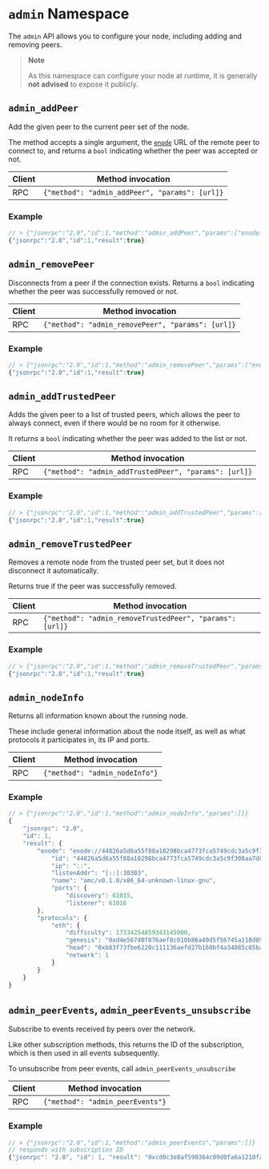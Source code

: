 # `admin` Namespace

The `admin` API allows you to configure your node, including adding and removing peers.

> **Note**
> 
> As this namespace can configure your node at runtime, it is generally **not advised** to expose it publicly.

## `admin_addPeer`

Add the given peer to the current peer set of the node.

The method accepts a single argument, the [`enode`][enode] URL of the remote peer to connect to, and returns a `bool` indicating whether the peer was accepted or not.

| Client | Method invocation                              |
|--------|------------------------------------------------|
| RPC    | `{"method": "admin_addPeer", "params": [url]}` |

### Example

```js
// > {"jsonrpc":"2.0","id":1,"method":"admin_addPeer","params":["enode://a979fb575495b8d6db44f750317d0f4622bf4c2aa3365d6af7c284339968eef29b69ad0dce72a4d8db5ebb4968de0e3bec910127f134779fbcb0cb6d3331163c@52.16.188.185:30303"]}
{"jsonrpc":"2.0","id":1,"result":true}
```

## `admin_removePeer`

Disconnects from a peer if the connection exists. Returns a `bool` indicating whether the peer was successfully removed or not.

| Client | Method invocation                                  |
|--------|----------------------------------------------------|
| RPC    | `{"method": "admin_removePeer", "params": [url]}`  |

### Example

```js
// > {"jsonrpc":"2.0","id":1,"method":"admin_removePeer","params":["enode://a979fb575495b8d6db44f750317d0f4622bf4c2aa3365d6af7c284339968eef29b69ad0dce72a4d8db5ebb4968de0e3bec910127f134779fbcb0cb6d3331163c@52.16.188.185:30303"]}
{"jsonrpc":"2.0","id":1,"result":true}
```

## `admin_addTrustedPeer`

Adds the given peer to a list of trusted peers, which allows the peer to always connect, even if there would be no room for it otherwise.

It returns a `bool` indicating whether the peer was added to the list or not.

| Client | Method invocation                                     |
|--------|-------------------------------------------------------|
| RPC    | `{"method": "admin_addTrustedPeer", "params": [url]}` |

### Example

```js
// > {"jsonrpc":"2.0","id":1,"method":"admin_addTrustedPeer","params":["enode://a979fb575495b8d6db44f750317d0f4622bf4c2aa3365d6af7c284339968eef29b69ad0dce72a4d8db5ebb4968de0e3bec910127f134779fbcb0cb6d3331163c@52.16.188.185:30303"]}
{"jsonrpc":"2.0","id":1,"result":true}
```

## `admin_removeTrustedPeer`

Removes a remote node from the trusted peer set, but it does not disconnect it automatically.

Returns true if the peer was successfully removed.

| Client | Method invocation                                        |
|--------|----------------------------------------------------------|
| RPC    | `{"method": "admin_removeTrustedPeer", "params": [url]}` |

### Example

```js
// > {"jsonrpc":"2.0","id":1,"method":"admin_removeTrustedPeer","params":["enode://a979fb575495b8d6db44f750317d0f4622bf4c2aa3365d6af7c284339968eef29b69ad0dce72a4d8db5ebb4968de0e3bec910127f134779fbcb0cb6d3331163c@52.16.188.185:30303"]}
{"jsonrpc":"2.0","id":1,"result":true}
```

## `admin_nodeInfo`

Returns all information known about the running node.

These include general information about the node itself, as well as what protocols it participates in, its IP and ports.

| Client | Method invocation              |
|--------|--------------------------------|
| RPC    | `{"method": "admin_nodeInfo"}` |

### Example

```js
// > {"jsonrpc":"2.0","id":1,"method":"admin_nodeInfo","params":[]}
{
    "jsonrpc": "2.0",
    "id": 1,
    "result": {
        "enode": "enode://44826a5d6a55f88a18298bca4773fca5749cdc3a5c9f308aa7d810e9b31123f3e7c5fba0b1d70aac5308426f47df2a128a6747040a3815cc7dd7167d03be320d@[::]:30303",
            "id": "44826a5d6a55f88a18298bca4773fca5749cdc3a5c9f308aa7d810e9b31123f3e7c5fba0b1d70aac5308426f47df2a128a6747040a3815cc7dd7167d03be320d",
            "ip": "::",
            "listenAddr": "[::]:30303",
            "name": "amc/v0.1.0/x86_64-unknown-linux-gnu",
            "ports": {
                "discovery": 61015,
                "listener": 61016
        },
        "protocols": {
            "eth": {
                "difficulty": 17334254859343145000,
                "genesis": "0xd4e56740f876aef8c010b86a40d5f56745a118d0906a34e69aec8c0db1cb8fa3",
                "head": "0xb83f73fbe6220c111136aefd27b160bf4a34085c65ba89f24246b3162257c36a",
                "network": 1
            }
        }
    }
}
```

## `admin_peerEvents`, `admin_peerEvents_unsubscribe`

<!-- TODO: This seems to be unimplemented, so it is not really known what the events look like !-->

Subscribe to events received by peers over the network.

Like other subscription methods, this returns the ID of the subscription, which is then used in all events subsequently.

To unsubscribe from peer events, call `admin_peerEvents_unsubscribe`

| Client | Method invocation                |
|--------|----------------------------------|
| RPC    | `{"method": "admin_peerEvents"}` |

### Example

```js
// > {"jsonrpc":"2.0","id":1,"method":"admin_peerEvents","params":[]}
// responds with subscription ID
{"jsonrpc": "2.0", "id": 1, "result": "0xcd0c3e8af590364c09d0fa6a1210faf5"}
```

[enode]: https://ethereum.org/en/developers/docs/networking-layer/network-addresses/#enode